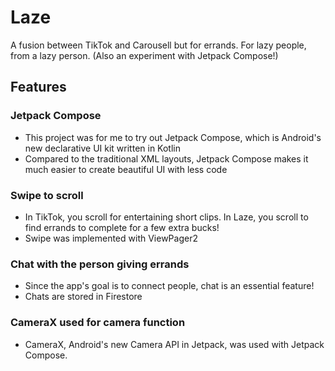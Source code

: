 # Laze
A fusion between TikTok and Carousell but for errands. For lazy people, from a lazy person. (Also an experiment with Jetpack Compose!)

## Features
### Jetpack Compose
- This project was for me to try out Jetpack Compose, which is Android's new declarative UI kit written in Kotlin
- Compared to the traditional XML layouts, Jetpack Compose makes it much easier to create beautiful UI with less code

### Swipe to scroll
- In TikTok, you scroll for entertaining short clips. In Laze, you scroll to find errands to complete for a few extra bucks!
- Swipe was implemented with ViewPager2

### Chat with the person giving errands
- Since the app's goal is to connect people, chat is an essential feature!
- Chats are stored in Firestore

### CameraX used for camera function
- CameraX, Android's new Camera API in Jetpack, was used with Jetpack Compose.
